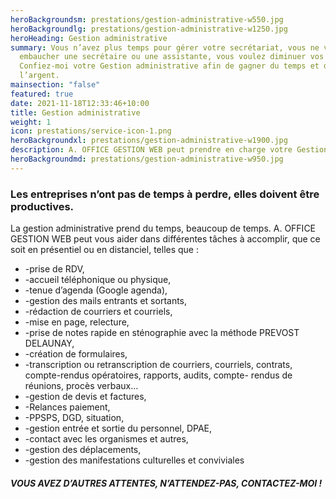 ```yaml
---
heroBackgroundsm: prestations/gestion-administrative-w550.jpg
heroBackgroundlg: prestations/gestion-administrative-w1250.jpg
heroHeading: Gestion administrative
summary: Vous n’avez plus temps pour gérer votre secrétariat, vous ne voulez pas
  embaucher une secrétaire ou une assistante, vous voulez diminuer vos coûts !
  Confiez-moi votre Gestion administrative afin de gagner du temps et de
  l’argent.
mainsection: "false"
featured: true
date: 2021-11-18T12:33:46+10:00
title: Gestion administrative
weight: 1
icon: prestations/service-icon-1.png
heroBackgroundxl: prestations/gestion-administrative-w1900.jpg
description: A. OFFICE GESTION WEB peut prendre en charge votre Gestion administrative.
heroBackgroundmd: prestations/gestion-administrative-w950.jpg
---
```

### Les entreprises n’ont pas de temps à perdre, elles doivent être productives.

La gestion administrative prend du temps, beaucoup de temps. A. OFFICE GESTION WEB peut vous aider dans différentes tâches à accomplir, que ce soit en présentiel ou en distanciel, telles que :

* \-prise de RDV,
* \-accueil téléphonique ou physique,
* \-tenue d’agenda (Google agenda),
* \-gestion des mails entrants et sortants,
* \-rédaction de courriers et courriels,
* \-mise en page, relecture,
* \-prise de notes rapide en sténographie avec la méthode PREVOST DELAUNAY,
* \-création de formulaires,
* \-transcription ou retranscription de courriers, courriels, contrats, compte-rendus opératoires, rapports, audits, compte- rendus de réunions, procès verbaux…
* \-gestion de devis et factures,
* \-Relances paiement,
* \-PPSPS, DGD, situation,
* \-gestion entrée et sortie du personnel, DPAE,
* \-contact avec les organismes et autres,
* \-gestion des déplacements,
* \-gestion des manifestations culturelles et conviviales

##### VOUS AVEZ D’AUTRES ATTENTES, N’ATTENDEZ-PAS, CONTACTEZ-MOI !